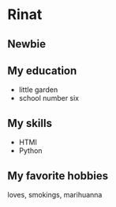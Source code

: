 <!DOCTYPE>
<html lang='ru'>
<head>
  <meta charset="UTF-8"/>
  <title> HEllO WORLD! </title>
  <link rel="stylesheet" href="style.css">
</head>

<body>
<h1>Rinat</h1>
<h2>Newbie</h2>
<section>
  <h2> My education</h2>
  <ul>
    <li>little garden</li>
    <li> school number six</li>
  </ul>
</section>

<section>
  <h2> My skills </h2>
  <ul>
    <li>HTMl</li>
    <li>Python</li>
  </ul>
</section>

<section>
  <h2>My favorite hobbies</h2>
  <p>loves, smokings, marihuanna</p>
</section>
</body>
</html>
